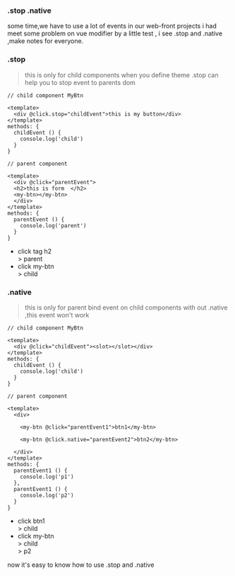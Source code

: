 ### .stop .native

some time,we have to use a lot of events in our web-front projects
i had meet some problem on vue modifier
by a little test , i see .stop and .native ,make notes for everyone.

### .stop

> this is only for child components when you define theme
> .stop can help you to stop event to parents dom

```
// child component MyBtn

<template>
  <div @click.stop="childEvent">this is my button</div>
</template>
methods: {
  childEvent () {
    console.log('child')
  }
}
```

```
// parent component

<template>
  <div @click="parentEvent">
  <h2>this is form  </h2>
  <my-btn></my-btn>
  </div>
</template>
methods: {
  parentEvent () {
    console.log('parent')
  }
}
```

- click tag h2  
\> parent
- click my-btn  
\> child


### .native

> this is only for parent bind event on child components
> with out .native ,this event won't work

```
// child component MyBtn

<template>
  <div @click="childEvent"><slot></slot></div>
</template>
methods: {
  childEvent () {
    console.log('child')
  }
}
```

```
// parent component

<template>
  <div>
  
    <my-btn @click="parentEvent1">btn1</my-btn>

    <my-btn @click.native="parentEvent2">btn2</my-btn>

  </div>
</template>
methods: {
  parentEvent1 () {
    console.log('p1')
  },
  parentEvent1 () {
    console.log('p2')
  }
}
```

- click btn1  
\> child
- click my-btn  
\> child  
\> p2  


now it's easy to know how to use .stop and .native
